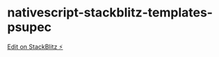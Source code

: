 # nativescript-stackblitz-templates-psupec

[Edit on StackBlitz ⚡️](https://stackblitz.com/edit/nativescript-stackblitz-templates-psupec)
